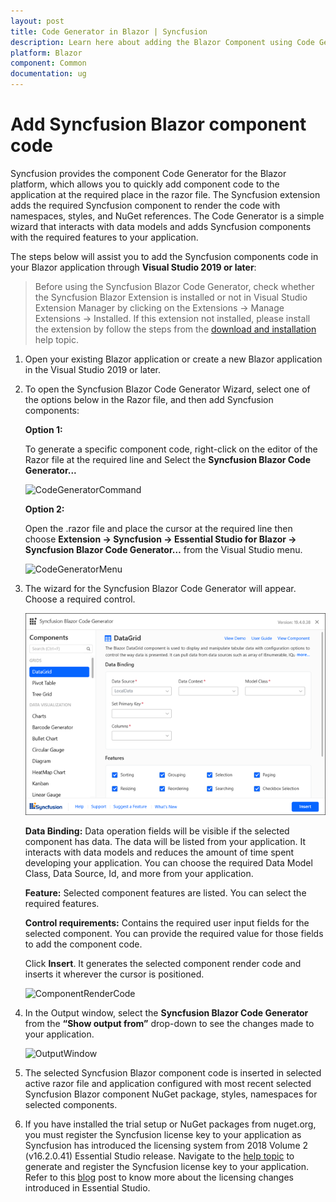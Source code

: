```yaml
---
layout: post
title: Code Generator in Blazor | Syncfusion
description: Learn here about adding the Blazor Component using Code Generator of Syncfusion Blazor Extension for Visual Studio.
platform: Blazor
component: Common
documentation: ug
---
```


# Add Syncfusion Blazor component code

Syncfusion provides the component Code Generator for the Blazor platform, which allows you to quickly add component code to the application at the required place in the razor file. The Syncfusion extension adds the required Syncfusion component to render the code with namespaces, styles, and NuGet references. The Code Generator is a simple wizard that interacts with data models and adds Syncfusion components with the required features to your application.

The steps below will assist you to add the Syncfusion components code in your Blazor application through **Visual Studio 2019 or later**:

> Before using the Syncfusion Blazor Code Generator, check whether the Syncfusion Blazor Extension is installed or not in Visual Studio Extension Manager by clicking on the Extensions -> Manage Extensions -> Installed. If this extension not installed, please install the extension by follow the steps from the [download and installation](download-and-installation) help topic.

1. Open your existing Blazor application or create a new Blazor application in the Visual Studio 2019 or later.

2. To open the Syncfusion Blazor Code Generator Wizard, select one of the options below in the Razor file, and then add Syncfusion components:

    **Option 1:**

    To generate a specific component code, right-click on the editor of the Razor file at the required line and Select the **Syncfusion Blazor Code Generator...**

    ![CodeGeneratorCommand](../images/Code-Generator-Command.PNG)

    **Option 2:**

    Open the .razor file and place the cursor at the required line then choose **Extension -> Syncfusion -> Essential Studio for Blazor -> Syncfusion Blazor Code Generator…** from the Visual Studio menu.

    ![CodeGeneratorMenu](../images/Code-Generator-Menu.PNG)

3. The wizard for the Syncfusion Blazor Code Generator will appear. Choose a required control.

    ![CodeGeneratorWizard](../images/Code-Generator-MainWizard.png)

    **Data Binding:** Data operation fields will be visible if the selected component has data. The data will be listed from your application. It interacts with data models and reduces the amount of time spent developing your application. You can choose the required Data Model Class, Data Source, Id, and more from your application.

    **Feature:** Selected component features are listed. You can select the required features.

    **Control requirements:** Contains the required user input fields for the selected component. You can provide the required value for those fields to add the component code.

    Click **Insert**. It generates the selected component render code and inserts it wherever the cursor is positioned.

    ![ComponentRenderCode](../images/Code-Generator-ComponentRenderCode.PNG)

4. In the Output window, select the **Syncfusion Blazor Code Generator** from the **“Show output from”** drop-down to see the changes made to your application.

    ![OutputWindow](../images/Code-Generator-OutputWindow.PNG)

5. The selected Syncfusion Blazor component code is inserted in selected active razor file and application configured with most recent selected Syncfusion Blazor component NuGet package, styles, namespaces for selected components.

6. If you have installed the trial setup or NuGet packages from nuget.org, you must register the Syncfusion license key to your application as Syncfusion has introduced the licensing system from 2018 Volume 2 (v16.2.0.41) Essential Studio release. Navigate to the [help topic](https://help.syncfusion.com/common/essential-studio/licensing/license-key#how-to-generate-syncfusion-license-key) to generate and register the Syncfusion license key to your application. Refer to this [blog](https://blog.syncfusion.com/post/Whats-New-in-2018-Volume-2-Licensing-Changes-in-the-1620x-Version-of-Essential-Studio.aspx?_ga=2.11237684.1233358434.1587355730-230058891.1567654773) post to know more about the licensing changes introduced in Essential Studio.